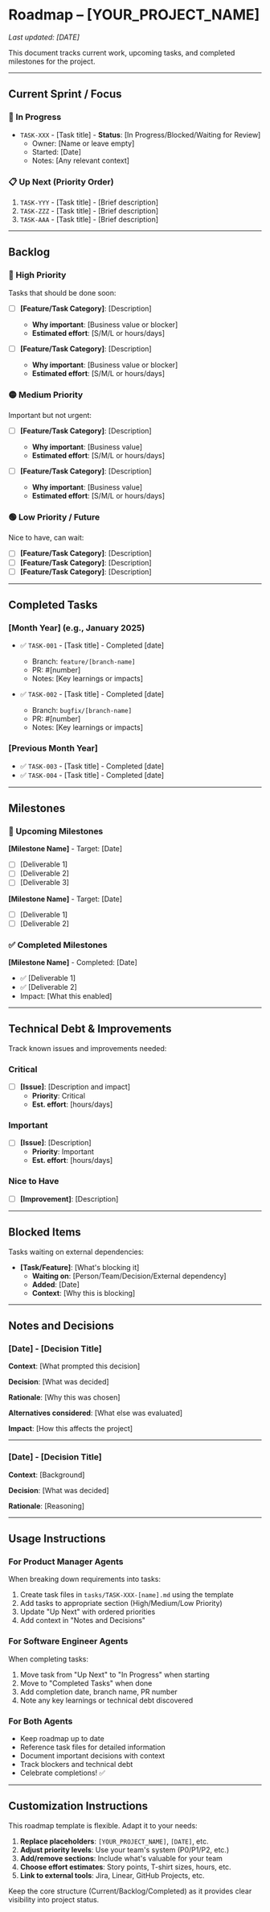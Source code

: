# Roadmap – [YOUR_PROJECT_NAME]

_Last updated: [DATE]_

This document tracks current work, upcoming tasks, and completed milestones for the project.

---

## Current Sprint / Focus

### 🚧 In Progress
- `TASK-XXX` - [Task title] - **Status**: [In Progress/Blocked/Waiting for Review]
  - Owner: [Name or leave empty]
  - Started: [Date]
  - Notes: [Any relevant context]

### 📋 Up Next (Priority Order)
1. `TASK-YYY` - [Task title] - [Brief description]
2. `TASK-ZZZ` - [Task title] - [Brief description]
3. `TASK-AAA` - [Task title] - [Brief description]

---

## Backlog

### 🔴 High Priority
Tasks that should be done soon:

- [ ] **[Feature/Task Category]**: [Description]
  - **Why important**: [Business value or blocker]
  - **Estimated effort**: [S/M/L or hours/days]
  
- [ ] **[Feature/Task Category]**: [Description]
  - **Why important**: [Business value or blocker]
  - **Estimated effort**: [S/M/L or hours/days]

### 🟡 Medium Priority
Important but not urgent:

- [ ] **[Feature/Task Category]**: [Description]
  - **Why important**: [Business value]
  - **Estimated effort**: [S/M/L or hours/days]

- [ ] **[Feature/Task Category]**: [Description]
  - **Why important**: [Business value]
  - **Estimated effort**: [S/M/L or hours/days]

### 🟢 Low Priority / Future
Nice to have, can wait:

- [ ] **[Feature/Task Category]**: [Description]
- [ ] **[Feature/Task Category]**: [Description]
- [ ] **[Feature/Task Category]**: [Description]

---

## Completed Tasks

### [Month Year] (e.g., January 2025)
- ✅ `TASK-001` - [Task title] - Completed [date]
  - Branch: `feature/[branch-name]`
  - PR: #[number]
  - Notes: [Key learnings or impacts]

- ✅ `TASK-002` - [Task title] - Completed [date]
  - Branch: `bugfix/[branch-name]`
  - PR: #[number]
  - Notes: [Key learnings or impacts]

### [Previous Month Year]
- ✅ `TASK-003` - [Task title] - Completed [date]
- ✅ `TASK-004` - [Task title] - Completed [date]

---

## Milestones

### 🎯 Upcoming Milestones

**[Milestone Name]** - Target: [Date]
- [ ] [Deliverable 1]
- [ ] [Deliverable 2]
- [ ] [Deliverable 3]

**[Milestone Name]** - Target: [Date]
- [ ] [Deliverable 1]
- [ ] [Deliverable 2]

### ✅ Completed Milestones

**[Milestone Name]** - Completed: [Date]
- ✅ [Deliverable 1]
- ✅ [Deliverable 2]
- Impact: [What this enabled]

---

## Technical Debt & Improvements

Track known issues and improvements needed:

### Critical
- [ ] **[Issue]**: [Description and impact]
  - **Priority**: Critical
  - **Est. effort**: [hours/days]

### Important
- [ ] **[Issue]**: [Description]
  - **Priority**: Important
  - **Est. effort**: [hours/days]

### Nice to Have
- [ ] **[Improvement]**: [Description]

---

## Blocked Items

Tasks waiting on external dependencies:

- **[Task/Feature]**: [What's blocking it]
  - **Waiting on**: [Person/Team/Decision/External dependency]
  - **Added**: [Date]
  - **Context**: [Why this is blocking]

---

## Notes and Decisions

### [Date] - [Decision Title]
**Context**: [What prompted this decision]

**Decision**: [What was decided]

**Rationale**: [Why this was chosen]

**Alternatives considered**: [What else was evaluated]

**Impact**: [How this affects the project]

---

### [Date] - [Decision Title]
**Context**: [Background]

**Decision**: [What was decided]

**Rationale**: [Reasoning]

---

## Usage Instructions

### For Product Manager Agents
When breaking down requirements into tasks:
1. Create task files in `tasks/TASK-XXX-[name].md` using the template
2. Add tasks to appropriate section (High/Medium/Low Priority)
3. Update "Up Next" with ordered priorities
4. Add context in "Notes and Decisions"

### For Software Engineer Agents
When completing tasks:
1. Move task from "Up Next" to "In Progress" when starting
2. Move to "Completed Tasks" when done
3. Add completion date, branch name, PR number
4. Note any key learnings or technical debt discovered

### For Both Agents
- Keep roadmap up to date
- Reference task files for detailed information
- Document important decisions with context
- Track blockers and technical debt
- Celebrate completions! ✅

---

## Customization Instructions

This roadmap template is flexible. Adapt it to your needs:

1. **Replace placeholders**: `[YOUR_PROJECT_NAME]`, `[DATE]`, etc.
2. **Adjust priority levels**: Use your team's system (P0/P1/P2, etc.)
3. **Add/remove sections**: Include what's valuable for your team
4. **Choose effort estimates**: Story points, T-shirt sizes, hours, etc.
5. **Link to external tools**: Jira, Linear, GitHub Projects, etc.

Keep the core structure (Current/Backlog/Completed) as it provides clear visibility into project status.
